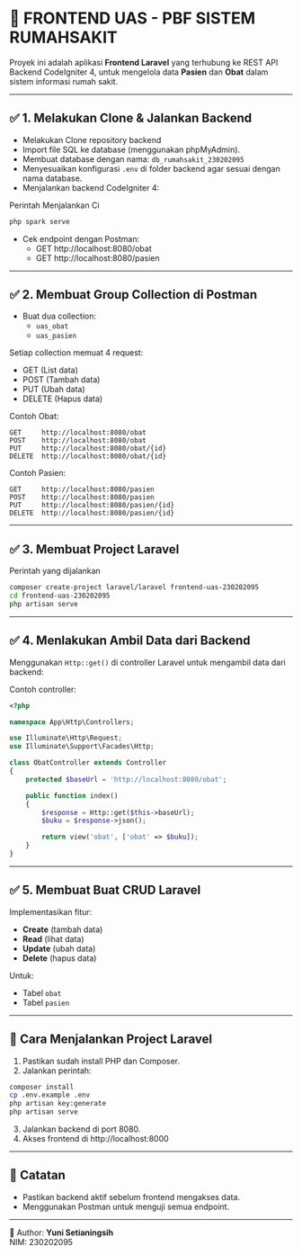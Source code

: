 # 📘 FRONTEND UAS - PBF SISTEM RUMAHSAKIT

Proyek ini adalah aplikasi **Frontend Laravel** yang terhubung ke REST API Backend CodeIgniter 4, untuk mengelola data **Pasien** dan **Obat** dalam sistem informasi rumah sakit.

---

## ✅ 1. Melakukan Clone & Jalankan Backend 

- Melakukan Clone repository backend 
- Import file SQL ke database (menggunakan phpMyAdmin).
- Membuat database dengan nama: `db_rumahsakit_230202095`
- Menyesuaikan konfigurasi `.env` di folder backend agar sesuai dengan nama database.
- Menjalankan backend CodeIgniter 4:

Perintah  Menjalankan Ci
```bash
php spark serve
```

- Cek endpoint dengan Postman:
  - GET http://localhost:8080/obat
  - GET http://localhost:8080/pasien

---

## ✅ 2. Membuat Group Collection di Postman

- Buat dua collection:
  - `uas_obat`
  - `uas_pasien`

Setiap collection memuat 4 request:
- GET (List data)
- POST (Tambah data)
- PUT (Ubah data)
- DELETE (Hapus data)

Contoh Obat:
```
GET     http://localhost:8080/obat
POST    http://localhost:8080/obat
PUT     http://localhost:8080/obat/{id}
DELETE  http://localhost:8080/obat/{id}
```
Contoh Pasien:
```
GET     http://localhost:8080/pasien
POST    http://localhost:8080/pasien
PUT     http://localhost:8080/pasien/{id}
DELETE  http://localhost:8080/pasien/{id}
```

---

## ✅ 3. Membuat Project Laravel

Perintah yang dijalankan
```bash
composer create-project laravel/laravel frontend-uas-230202095
cd frontend-uas-230202095
php artisan serve
```

---

## ✅ 4. Menlakukan Ambil Data dari Backend

Menggunakan `Http::get()` di controller Laravel untuk mengambil data dari backend:

Contoh controller:
```php
<?php

namespace App\Http\Controllers;

use Illuminate\Http\Request;
use Illuminate\Support\Facades\Http;

class ObatController extends Controller
{
    protected $baseUrl = 'http://localhost:8080/obat';

    public function index()
    {
        $response = Http::get($this->baseUrl);
        $buku = $response->json();

        return view('obat', ['obat' => $buku]);
    }
}

```

---

## ✅ 5. Membuat Buat CRUD Laravel 

Implementasikan fitur:
- **Create** (tambah data)
- **Read** (lihat data)
- **Update** (ubah data)
- **Delete** (hapus data)

Untuk:
- Tabel `obat`
- Tabel `pasien`


---

## 🚀 Cara Menjalankan Project Laravel

1. Pastikan sudah install PHP dan Composer.
2. Jalankan perintah:

```bash
composer install
cp .env.example .env
php artisan key:generate
php artisan serve
```
3. Jalankan backend di port 8080.
4. Akses frontend di http://localhost:8000

---

## 📌 Catatan
- Pastikan backend aktif sebelum frontend mengakses data.
- Menggunakan Postman untuk menguji semua endpoint.

---

📄 Author: **Yuni Setianingsih**  
NIM: 230202095
